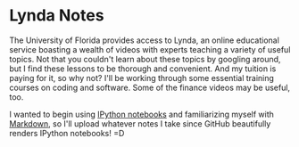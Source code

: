 # Lynda Notes

The University of Florida provides access to Lynda, an online educational service boasting a wealth of videos with
experts teaching a variety of useful topics. Not that you couldn't learn about these topics by googling around, but
I find these lessons to be thorough and convenient. And my tuition is paying for it, so why not? I'll be working
through some essential training courses on coding and software. Some of the finance videos may be useful, too.

I wanted to begin using [IPython notebooks](http://jupyter.org/) and familiarizing myself with 
[Markdown](https://daringfireball.net/projects/markdown/), so I'll upload whatever notes I take since GitHub 
beautifully renders IPython notebooks! =D
